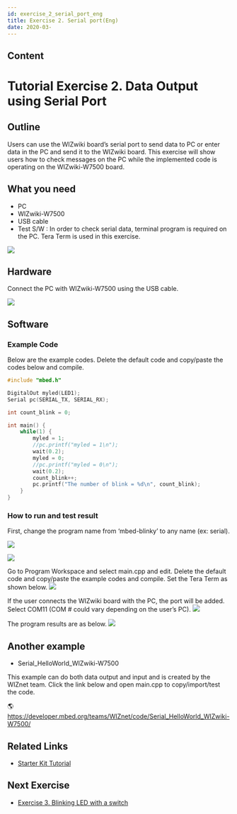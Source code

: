 ```yaml
---
id: exercise_2_serial_port_eng
title: Exercise 2. Serial port(Eng)
date: 2020-03-
---
```



## Content
# Tutorial Exercise 2. Data Output using Serial Port

## Outline

Users can use the WIZwiki board’s serial port to send data to PC or
enter data in the PC and send it to the WIZwiki board. This exercise
will show users how to check messages on the PC while the implemented
code is operating on the WIZwiki-W7500 board.

## What you need

  - PC
  - WIZwiki-W7500
  - USB cable
  - Test S/W : In order to check serial data, terminal program is
    required on the PC. Tera Term is used in this exercise.

![](/products/wizwiki_mbed_kit/kit_kr/2_teraterm.png)

## Hardware

Connect the PC with WIZwiki-W7500 using the USB cable.

![](/products/wizwiki_mbed_kit/kit_kr/bd_usb_connected.jpg)

## Software

### Example Code

Below are the example codes. Delete the default code and copy/paste the
codes below and compile.

``` c
#include "mbed.h"

DigitalOut myled(LED1);
Serial pc(SERIAL_TX, SERIAL_RX);

int count_blink = 0;

int main() {
    while(1) {
        myled = 1;
        //pc.printf("myled = 1\n");
        wait(0.2);
        myled = 0;
        //pc.printf("myled = 0\n");
        wait(0.2);
        count_blink++;
        pc.printf("The number of blink = %d\n", count_blink);
    }
}
```
### How to run and test result

First, change the program name from ‘mbed-blinky’ to any name (ex:
serial).

![](/products/wizwiki_mbed_kit/kit_kr/2a.png)

![](/products/wizwiki_mbed_kit/kit_kr/2b.png)

Go to Program Workspace and select main.cpp and edit. Delete the default
code and copy/paste the example codes and compile. Set the Tera Term as
shown below. ![](/products/wizwiki_mbed_kit/kit_kr/2c.png)

If the user connects the WIZwiki board with the PC, the port will be
added. Select COM11 (COM \# could vary depending on the user’s PC).
![](/products/wizwiki_mbed_kit/kit_kr/2d.png)

The program results are as below.
![](/products/wizwiki_mbed_kit/kit_kr/2e.png)

## Another example

  - Serial\_HelloWorld\_WIZwiki-W7500

This example can do both data output and input and is created by the
WIZnet team. Click the link below and open main.cpp to copy/import/test
the code.

🌎<https://developer.mbed.org/teams/WIZnet/code/Serial_HelloWorld_WIZwiki-W7500/>

## Related Links

   * [Starter Kit Tutorial]()

## Next Exercise

   * [Exercise 3. Blinking LED with a switch]()
